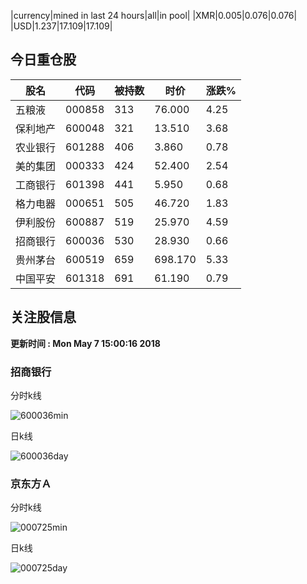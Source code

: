 |currency|mined in last 24 hours|all|in pool|
|XMR|0.005|0.076|0.076|
|USD|1.237|17.109|17.109|

## 今日重仓股 

|股名|代码|被持数|时价|涨跌%|
|---|---|---|---|---|
|五粮液|000858|313|76.000|4.25|
|保利地产|600048|321|13.510|3.68|
|农业银行|601288|406|3.860|0.78|
|美的集团|000333|424|52.400|2.54|
|工商银行|601398|441|5.950|0.68|
|格力电器|000651|505|46.720|1.83|
|伊利股份|600887|519|25.970|4.59|
|招商银行|600036|530|28.930|0.66|
|贵州茅台|600519|659|698.170|5.33|
|中国平安|601318|691|61.190|0.79|

## 关注股信息
**更新时间 : Mon May  7 15:00:16 2018**
### 招商银行 
分时k线

![600036min](http://image.sinajs.cn/newchart/min/n/sh600036.gif)

日k线

![600036day](http://image.sinajs.cn/newchart/daily/n/sh600036.gif)

### 京东方Ａ 
分时k线

![000725min](http://image.sinajs.cn/newchart/min/n/sz000725.gif)

日k线

![000725day](http://image.sinajs.cn/newchart/daily/n/sz000725.gif)
